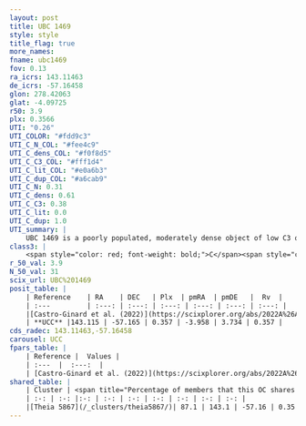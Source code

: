 ```yaml
---
layout: post
title: UBC 1469
style: style
title_flag: true
more_names: 
fname: ubc1469
fov: 0.13
ra_icrs: 143.11463
de_icrs: -57.16458
glon: 278.42063
glat: -4.09725
r50: 3.9
plx: 0.3566
UTI: "0.26"
UTI_COLOR: "#fdd9c3"
UTI_C_N_COL: "#fee4c9"
UTI_C_dens_COL: "#f0f8d5"
UTI_C_C3_COL: "#fff1d4"
UTI_C_lit_COL: "#e0a6b3"
UTI_C_dup_COL: "#a6cab9"
UTI_C_N: 0.31
UTI_C_dens: 0.61
UTI_C_C3: 0.38
UTI_C_lit: 0.0
UTI_C_dup: 1.0
UTI_summary: |
    UBC 1469 is a poorly populated, moderately dense object of low C3 quality. It was recently reported in the literature. This object shares a large percentage of members with a later reported entry.
class3: |
    <span style="color: red; font-weight: bold;">C</span><span style="color: #FFC300; font-weight: bold;">B</span>
r_50_val: 3.9
N_50_val: 31
scix_url: UBC%201469
posit_table: |
    | Reference    | RA    | DEC   | Plx  | pmRA  | pmDE   |  Rv  |
    | :---         | :---: | :---: | :---: | :---: | :---: | :---: |
    |[Castro-Ginard et al. (2022)](https://scixplorer.org/abs/2022A%26A...661A.118C) | 143.13 | -57.17 | 0.36 | -3.98 | 3.74 | -- |
    | **UCC** |143.115 | -57.165 | 0.357 | -3.958 | 3.734 | 0.357 | 
cds_radec: 143.11463,-57.16458
carousel: UCC
fpars_table: |
    | Reference |  Values |
    | :---  |  :---:  |
    | [Castro-Ginard et al. (2022)](https://scixplorer.org/abs/2022A%26A...661A.118C) | `AV=2.17, Dist=3223, logAge=8.471` |
shared_table: |
    | Cluster | <span title="Percentage of members that this OC shares with the ones listed">%</span>   | RA   | DEC   | Plx   | pmRA  | pmDE  | Rv | UTI |
    | :-: | :-: |:-: | :-: | :-: | :-: | :-: | :-: | :-: |
    |[Theia 5867](/_clusters/theia5867/)| 87.1 | 143.1 | -57.16 | 0.35 | -3.96 | 3.73 | 0.36 |0.03 |
---
```

